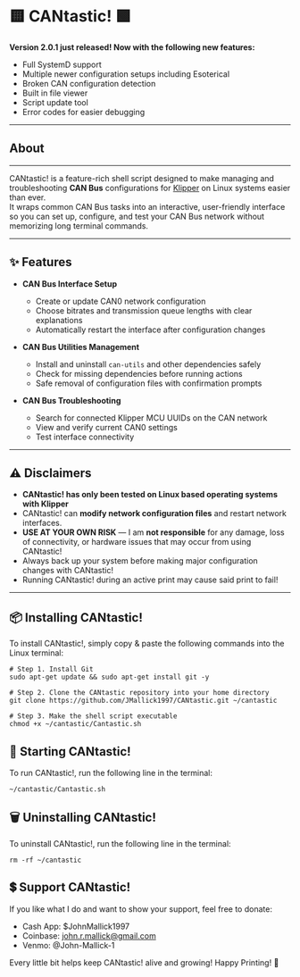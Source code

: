 # 🟨 CANtastic! 🟩

**Version 2.0.1 just released! Now with the following new features:**
- Full SystemD support
- Multiple newer configuration setups including Esoterical
- Broken CAN configuration detection
- Built in file viewer
- Script update tool
- Error codes for easier debugging

---
## About
---

CANtastic! is a feature-rich shell script designed to make managing and troubleshooting **CAN Bus** configurations for [Klipper](https://www.klipper3d.org/) on Linux systems easier than ever.  
It wraps common CAN Bus tasks into an interactive, user-friendly interface so you can set up, configure, and test your CAN Bus network without memorizing long terminal commands.

---

## ✨ Features

- **CAN Bus Interface Setup**
  - Create or update CAN0 network configuration
  - Choose bitrates and transmission queue lengths with clear explanations
  - Automatically restart the interface after configuration changes

- **CAN Bus Utilities Management**
  - Install and uninstall `can-utils` and other dependencies safely
  - Check for missing dependencies before running actions
  - Safe removal of configuration files with confirmation prompts

- **CAN Bus Troubleshooting**
  - Search for connected Klipper MCU UUIDs on the CAN network
  - View and verify current CAN0 settings
  - Test interface connectivity
---

## ⚠️ Disclaimers

- **CANtastic! has only been tested on Linux based operating systems with Klipper**  
- CANtastic! can **modify network configuration files** and restart network interfaces.  
- **USE AT YOUR OWN RISK** — I am **not responsible** for any damage, loss of connectivity, or hardware issues that may occur from using CANtastic!
- Always back up your system before making major configuration changes with CANtastic!
- Running CANtastic! during an active print may cause said print to fail!

---

## 📦 Installing CANtastic!

To install CANtastic!, simply copy & paste the following commands into the Linux terminal:

```shell
# Step 1. Install Git
sudo apt-get update && sudo apt-get install git -y

# Step 2. Clone the CANtastic repository into your home directory
git clone https://github.com/JMallick1997/CANtastic.git ~/cantastic

# Step 3. Make the shell script executable
chmod +x ~/cantastic/Cantastic.sh
```

## 🔁 Starting CANtastic!

To run CANtastic!, run the following line in the terminal:

```shell
~/cantastic/Cantastic.sh
```

## 🗑️ Uninstalling CANtastic!

To uninstall CANtastic!, run the following line in the terminal:

```shell
rm -rf ~/cantastic
```
 ## 💲 Support CANtastic!

 If you like what I do and want to show your support, feel free to donate:

 - Cash App: $JohnMallick1997
 - Coinbase: john.r.mallick@gmail.com
 - Venmo: @John-Mallick-1

Every little bit helps keep CANtastic! alive and growing!
Happy Printing! 👋
